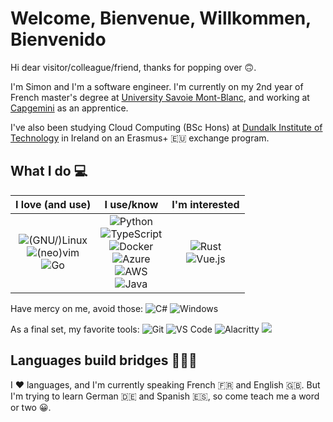 # Welcome, Bienvenue, Willkommen, Bienvenido

Hi dear visitor/colleague/friend, thanks for popping over :upside_down_face:.

I'm Simon and I'm a software engineer. I'm currently on my 2nd year of French master's degree at [University Savoie Mont-Blanc](https://www.univ-smb.fr/), and working at [Capgemini](https://www.capgemini.com/) as an apprentice.

I've also been studying Cloud Computing (BSc Hons) at [Dundalk Institute of Technology](https://www.dkit.ie/) in Ireland on an Erasmus+ :eu: exchange program.

## What I do :computer:

|               I love (and use)                  |                    I use/know                    |                    I'm interested                   |
|:-----------------------------------------------:|:------------------------------------------------:|:---------------------------------------------------:|
| ![(GNU/)Linux](https://img.shields.io/badge/-%28GNU%2F%29Linux-FCC624?style=flat&logo=linux&logoColor=black)<br>![(neo)vim](https://img.shields.io/badge/-%28neo%29vim-019733?style=flat&logo=vim&logoColor=white)<br>![Go](https://img.shields.io/badge/-Go-00ADD8?style=flat&logo=go&logoColor=white)<br>     | ![Python](https://img.shields.io/badge/-Python-3776AB?style=flat&logo=python&logoColor=white)<br>![TypeScript](https://img.shields.io/badge/-TypeScript-3178C6?style=flat&logo=typescript&logoColor=white)<br>![Docker](https://img.shields.io/badge/-Docker-2496ED?style=flat&logo=docker&logoColor=white)<br>![Azure](https://img.shields.io/badge/-Azure-0078D4?style=flat&logo=microsoftazure&logoColor=white)<br>![AWS](https://img.shields.io/badge/-AWS-232F3E?style=flat&logo=amazonaws&logoColor=white)<br>![Java](https://img.shields.io/badge/-Java-007396)<br>     | ![Rust](https://img.shields.io/badge/-Rust-000000?style=flat&logo=rust&logoColor=white)<br>![Vue.js](https://img.shields.io/badge/-Vue.js-4FC08D?style=flat&logo=vue.js&logoColor=white)<br>     |


Have mercy on me, avoid those: ![C#](https://img.shields.io/badge/-C%23-239120) ![Windows](https://img.shields.io/badge/-Windows-0078D6?style=flat&logo=windows&logoColor=white) 

As a final set, my favorite tools: ![Git](https://img.shields.io/badge/-Git-F05032?style=flat&logo=git&logoColor=white) ![VS Code](https://img.shields.io/badge/-VS%20Code-007ACC?style=flat&logo=visualstudiocode&logoColor=white) ![Alacritty](https://img.shields.io/badge/-Alacritty-F46D01?style=flat&logo=alacritty&logoColor=white) ![](https://img.shields.io/badge/--) 

## Languages build bridges :people_holding_hands:

I :heart: languages, and I'm currently speaking French :fr: and English :uk:. But I'm trying to learn German :de: and Spanish :es:, so come teach me a word or two :grinning:.
